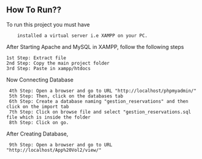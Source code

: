 
## How To Run??

To run this project you must have 

```
    installed a virtual server i.e XAMPP on your PC.
```

After Starting Apache and MySQL in XAMPP, follow the following steps

```
1st Step: Extract file
2nd Step: Copy the main project folder
3rd Step: Paste in xampp/htdocs
```
Now Connecting Database

```
 4th Step: Open a browser and go to URL "http://localhost/phpmyadmin/"
 5th Step: Then, click on the databases tab
 6th Step: Create a database naming "gestion_reservations" and then click on the import tab
 7th Step: Click on browse file and select "gestion_reservations.sql file which is inside the folder
 8th Step: Click on go.
```
After Creating Database,
```
 9th Step: Open a browser and go to URL "http://localhost/App%20Vol2/view/"
```
